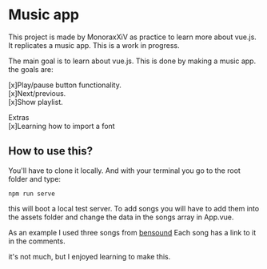 # Music app

This project is made by MonoraxXiV as practice to learn more about vue.js.
It replicates a music app. This is a work in progress.

The main goal is to learn about vue.js. This is done by making a music app.
the goals are:
  
[x]Play/pause button functionality.  
[x]Next/previous.  
[x]Show playlist.

Extras  
[x]Learning how to import a font


## How to use this?

You'll have to clone it locally. And with your terminal you go to the root folder and type:
```
npm run serve
```

this will boot a local test server. To add songs you will have to add them into the assets folder and change the data in the songs array in App.vue.

As an example I used three songs from [bensound](https://www.bensound.com/) Each song has a link to it in the comments.

it's not much, but I enjoyed learning to make this.

